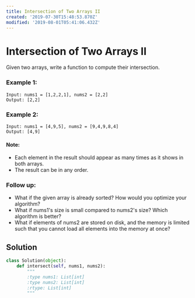 ```yaml
---
title: Intersection of Two Arrays II
created: '2019-07-30T15:48:53.870Z'
modified: '2019-08-01T05:41:06.432Z'
---
```


#  Intersection of Two Arrays II

Given two arrays, write a function to compute their intersection.

### Example 1:

```
Input: nums1 = [1,2,2,1], nums2 = [2,2]
Output: [2,2]
```

### Example 2:

```
Input: nums1 = [4,9,5], nums2 = [9,4,9,8,4]
Output: [4,9]
```

#### Note:

* Each element in the result should appear as many times as it shows in both arrays.
* The result can be in any order.

### Follow up:

* What if the given array is already sorted? How would you optimize your algorithm?
* What if nums1's size is small compared to nums2's size? Which algorithm is better?
* What if elements of nums2 are stored on disk, and the memory is limited such that you cannot load all elements into the memory at once?

## Solution

```python
class Solution(object):
    def intersect(self, nums1, nums2):
        """
        :type nums1: List[int]
        :type nums2: List[int]
        :rtype: List[int]
        """
        
```
